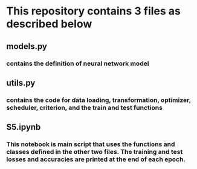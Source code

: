 # This repository contains 3 files as described below

## models.py

### contains the definition of neural network model

## utils.py

### contains the code for data loading, transformation, optimizer, scheduler, criterion, and the train and test functions

## S5.ipynb

### This notebook is main script that uses the functions and classes defined in the other two files. The training and test losses and accuracies are printed at the end of each epoch.
